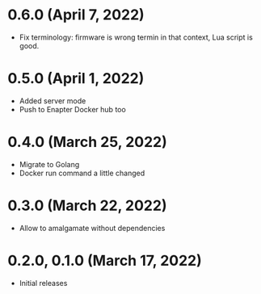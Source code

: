 # 0.6.0 (April 7, 2022)
* Fix terminology: firmware is wrong termin in that context, Lua script is good.

# 0.5.0 (April 1, 2022)
* Added server mode
* Push to Enapter Docker hub too

# 0.4.0 (March 25, 2022)
* Migrate to Golang
* Docker run command a little changed

# 0.3.0 (March 22, 2022)
* Allow to amalgamate without dependencies

# 0.2.0, 0.1.0 (March 17, 2022)
* Initial releases
